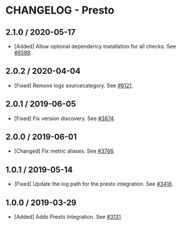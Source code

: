 # CHANGELOG - Presto

## 2.1.0 / 2020-05-17

* [Added] Allow optional dependency installation for all checks. See [#6589](https://github.com/DataDog/integrations-core/pull/6589).

## 2.0.2 / 2020-04-04

* [Fixed] Remove logs sourcecategory. See [#6121](https://github.com/DataDog/integrations-core/pull/6121).

## 2.0.1 / 2019-06-05

* [Fixed] Fix version discovery. See [#3874](https://github.com/DataDog/integrations-core/pull/3874).

## 2.0.0 / 2019-06-01

* [Changed] Fix metric aliases. See [#3766](https://github.com/DataDog/integrations-core/pull/3766).

## 1.0.1 / 2019-05-14

* [Fixed] Update the log path for the presto integration. See [#3416](https://github.com/DataDog/integrations-core/pull/3416).

## 1.0.0 / 2019-03-29

* [Added] Adds Presto Integration. See [#3131](https://github.com/DataDog/integrations-core/pull/3131).
